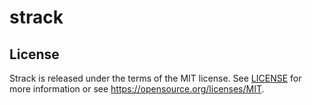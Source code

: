 # strack

License
-------

Strack is released under the terms of the MIT license. See [LICENSE](LICENSE) for more
information or see https://opensource.org/licenses/MIT.
